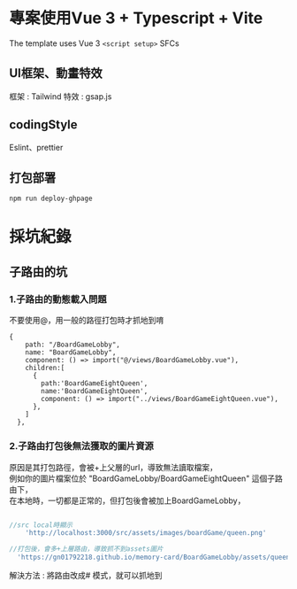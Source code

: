 # 專案使用Vue 3 + Typescript + Vite

The template uses Vue 3 `<script setup>` SFCs

## UI框架、動畫特效 
框架 : Tailwind
特效 : gsap.js

## codingStyle
Eslint、prettier

## 打包部署
```
npm run deploy-ghpage
```

# 採坑紀錄
## 子路由的坑
### 1.子路由的動態載入問題
不要使用@，用一般的路徑打包時才抓地到唷
```
{
    path: "/BoardGameLobby",
    name: "BoardGameLobby",
    component: () => import("@/views/BoardGameLobby.vue"),
    children:[
      {
        path:'BoardGameEightQueen',
        name:'BoardGameEightQueen',
        component: () => import("../views/BoardGameEightQueen.vue"),
      },
    ]
  },
```
### 2.子路由打包後無法獲取的圖片資源
原因是其打包路徑，會被+上父層的url，導致無法讀取檔案，<br>
例如你的圖片檔案位於 "BoardGameLobby/BoardGameEightQueen" 這個子路由下，<br>
在本地時，一切都是正常的，但打包後會被加上BoardGameLobby，<br>
```javascript

//src local時顯示
	'http://localhost:3000/src/assets/images/boardGame/queen.png'

//打包後，會多+上層路由，導致抓不到assets圖片
  'https://gn01792218.github.io/memory-card/BoardGameLobby/assets/queen.71b8d728.png'

```

解決方法 : 將路由改成# 模式，就可以抓地到
  
  

